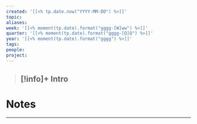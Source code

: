 ```yaml
---
created: '[[<% tp.date.now("YYYY-MM-DD") %>]]'
topic: 
aliases: 
week: '[[<% moment(tp.date).format("gggg-[W]ww") %>]]'
quarter: '[[<% moment(tp.date).format("gggg-[Q]Q") %>]]'
year: '[[<% moment(tp.date).format("gggg") %>]]'
tags: 
people: 
project:
---
```


> [!info]+ Intro
> - 

# Notes
---

